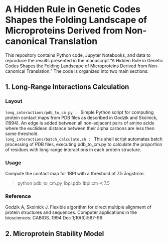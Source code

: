 # A Hidden Rule in Genetic Codes Shapes the Folding Landscape of Microproteins Derived from Non-canonical Translation
This repository contains Python code, Jupyter Notebooks, and data to reproduce the results presented in the manuscript “A Hidden Rule in Genetic Codes Shapes the Folding Landscape of Microproteins Derived from Non-canonical Translation.” The code is organized into two main sections:
## 1. Long-Range Interactions Calculation
### Layout
`long_interactions/pdb_to_cm.py : ` Simple Python script for computing protein contact maps from PDB files as described in Godzik and Skolnick, (1994). An edge is added between all non-adjacent pairs of amino acids where the euclidean distance between their alpha carbons are less then some threshold. <br>
`long_interactions/batch_calculate.sh : ` This shell script automates batch processing of PDB files, executing pdb_to_cm.py to calculate the proportion of residues with long-range interactions in each protein structure.
### Usage
Compute the contact map for 1BPI with a threshold of 7.5 ångström.
> python pdb_to_cm.py 1bpi.pdb 1bpi.cm -t 7.5

### Reference
Godzik A, Skolnick J. Flexible algorithm for direct multiple alignment of protein structures and sequences. Computer applications in the biosciences: CABIOS. 1994 Dec 1;10(6):587-96
## 2. Microprotein Stability Model


